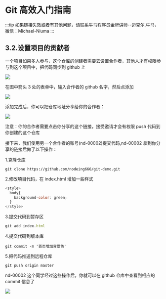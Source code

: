# Git 高效入门指南

:::tip
如果链接失效或者有其他问题，请联系牛马程序员金牌讲师--迈克尔.牛马，微信：Michael-Niuma
:::

## 3.2.设置项目的贡献者

一个项目如果多人参与，这个仓库的创建者需要去设置合作者，其他人才有权限参与到这个项目中，把代码同步到 github 上

![](./img/2019-03-23-16-17-56.png)

在图中箭头 3 处的表单中，输入合作者的 github 名字，然后点添加

![](./img/2019-03-23-16-19-09.png)

添加完成后，你可以把仓库地址分享给你的合作者：

![](./img/2019-03-23-16-19-50.png)

注意：你的合作者需要点击你分享的这个链接，接受邀请才会有权限 push 代码到你创建的这个仓库

接下来，我们使用另一个合作者的账号(nd-00002)提交代码,nd-00002 拿到你分享的链接后做了以下操作：

1.克隆仓库

```
git clone https://github.com/nodeing666/git-demo.git
```

2.修改项目代码，在 index.html 增加一些样式

```js
<style>
  body{
    background-color: green;
  }
</style>
```

3.提交代码到暂存区

```js
git add index.html
```

4.提交代码到版本库

```
git commit -m '首页增加背景色'
```

5.把代码推送到远程仓库

```
git push origin master
```

nd-00002 这个同学经过这些操作后，你就可以在 github 仓库中查看到相应的 commit 信息了

![](./img/2019-03-23-17-30-03.png)
